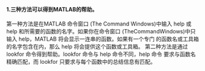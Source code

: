 #### 1.三种方法可以得到MATLAB的帮助。

第一种方法是在MATLAB 命令窗口 (The Command Windows)中输入 help 或 help 和所需要的函数的名字。如果你在命令窗口 (TheCommandWindows)中只输入 help，MATLAB 将会显示一连串的函数。如果有一个专门 的函数名或工具箱的名字包含在内，那么 help 将会提供这个函数或工具箱。 第二种方法是通过 lookfor 命令得到帮助。lookfor 命令与 help 命令不同，help 命令 要求与函数名精确匹配，而 lookfor 只要求与每个函数中的总结信息有匹配。